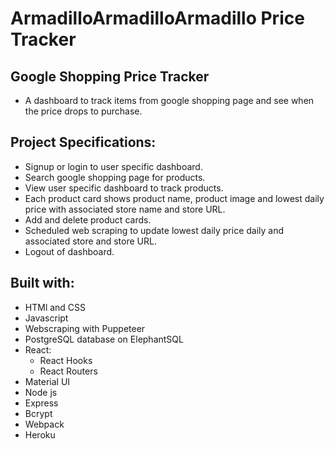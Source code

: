
# ArmadilloArmadilloArmadillo Price Tracker

## Google Shopping Price Tracker

- A dashboard to track items from google shopping page and see when the price drops to purchase.

## Project Specifications:
- Signup or login to user specific dashboard.
- Search google shopping page for products.
- View user specific dashboard to track products.
- Each product card shows product name, product image and lowest daily price with associated store name and store URL.
- Add and delete product cards.
- Scheduled web scraping to update lowest daily price daily and associated store and store URL.
- Logout of dashboard.


## Built with: 
- HTMl and CSS
- Javascript
- Webscraping with Puppeteer
- PostgreSQL database on ElephantSQL
- React:
    -  React Hooks
    -  React Routers
- Material UI
- Node js
- Express
- Bcrypt
- Webpack
- Heroku

